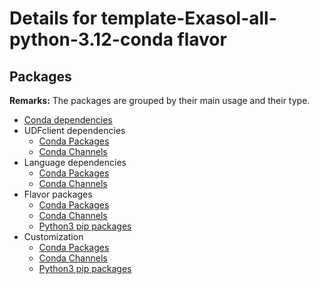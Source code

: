 # Details for template-Exasol-all-python-3.12-conda flavor

## Packages

**Remarks:** The packages are grouped by their main usage and their type.

- [Conda dependencies](flavor_base/conda_deps/packages/apt_get_packages)
- UDFclient dependencies
  - [Conda Packages](flavor_base/udfclient_deps/packages/conda_packages)
  - [Conda Channels](flavor_base/udfclient_deps/packages/conda_channels)
- Language dependencies
  - [Conda Packages](flavor_base/language_deps/packages/conda_packages)
  - [Conda Channels](flavor_base/language_deps/packages/conda_channels)
- Flavor packages
  - [Conda Packages](flavor_base/flavor_base_deps/packages/conda_packages)
  - [Conda Channels](flavor_base/flavor_base_deps/packages/conda_channels)
  - [Python3 pip packages](flavor_base/flavor_base_deps/packages/python3_pip_packages)
- Customization
  - [Conda Packages](flavor_customization/packages/conda_packages)
  - [Conda Channels](flavor_customization/packages/conda_channels)
  - [Python3 pip packages](flavor_customization/packages/python3_pip_packages)
